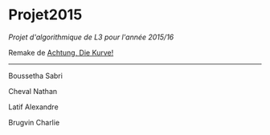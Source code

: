 Projet2015
=======
*Projet d'algorithmique de L3 pour l'année 2015/16*

Remake de [Achtung, Die Kurve!](https://en.wikipedia.org/wiki/Achtung,_die_Kurve!) 

-----------------------------------------------------------------------


Boussetha Sabri

Cheval Nathan

Latif Alexandre

Brugvin Charlie